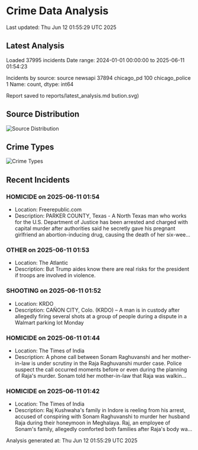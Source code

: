 # Crime Data Analysis
Last updated: Thu Jun 12 01:55:29 UTC 2025

## Latest Analysis

Loaded 37995 incidents
Date range: 2024-01-01 00:00:00 to 2025-06-11 01:54:23

Incidents by source:
source
newsapi           37894
chicago_pd          100
chicago_police        1
Name: count, dtype: int64

Report saved to reports/latest_analysis.md
bution.svg)

## Source Distribution
![Source Distribution](images/source_distribution.svg)

## Crime Types
![Crime Types](images/crime_types.svg)

## Recent Incidents

### HOMICIDE on 2025-06-11 01:54
- Location: Freerepublic.com
- Description: PARKER COUNTY, Texas - A North Texas man who works for the U.S. Department of Justice has been arrested and charged with capital murder after authorities said he secretly gave his pregnant girlfriend an abortion-inducing drug, causing the death of her six-wee…


### OTHER on 2025-06-11 01:53
- Location: The Atlantic
- Description: But Trump aides know there are real risks for the president if troops are involved in violence.


### SHOOTING on 2025-06-11 01:52
- Location: KRDO
- Description: CAÑON CITY, Colo. (KRDO) – A man is in custody after allegedly firing several shots at a group of people during a dispute in a Walmart parking lot Monday


### HOMICIDE on 2025-06-11 01:44
- Location: The Times of India
- Description: A phone call between Sonam Raghuvanshi and her mother-in-law is under scrutiny in the Raja Raghuvanshi murder case. Police suspect the call occurred moments before or even during the planning of Raja's murder. Sonam told her mother-in-law that Raja was walkin…


### HOMICIDE on 2025-06-11 01:42
- Location: The Times of India
- Description: Raj Kushwaha's family in Indore is reeling from his arrest, accused of conspiring with Sonam Raghuvanshi to murder her husband Raja during their honeymoon in Meghalaya. Raj, an employee of Sonam's family, allegedly comforted both families after Raja's body wa…

Analysis generated at: Thu Jun 12 01:55:29 UTC 2025
